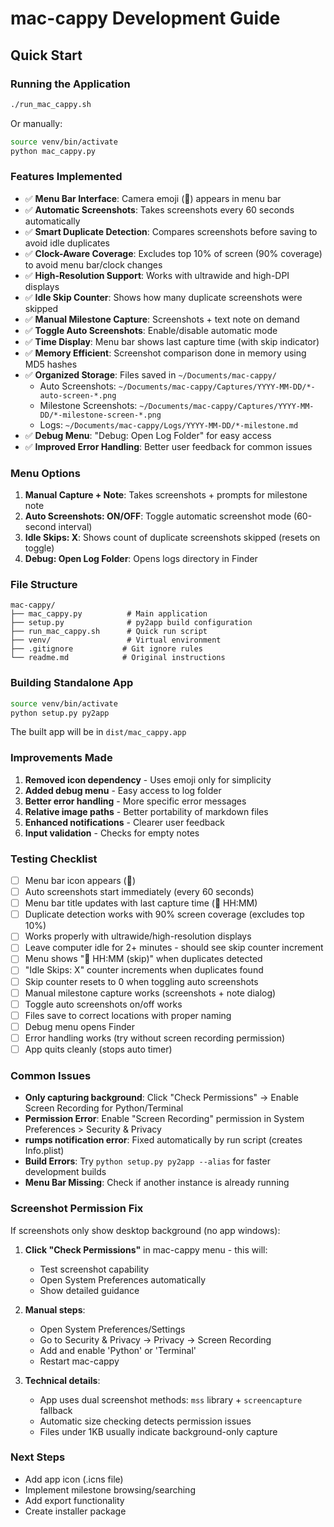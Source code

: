 # mac-cappy Development Guide

## Quick Start

### Running the Application
```bash
./run_mac_cappy.sh
```

Or manually:
```bash
source venv/bin/activate
python mac_cappy.py
```

### Features Implemented
- ✅ **Menu Bar Interface**: Camera emoji (📸) appears in menu bar
- ✅ **Automatic Screenshots**: Takes screenshots every 60 seconds automatically
- ✅ **Smart Duplicate Detection**: Compares screenshots before saving to avoid idle duplicates
- ✅ **Clock-Aware Coverage**: Excludes top 10% of screen (90% coverage) to avoid menu bar/clock changes  
- ✅ **High-Resolution Support**: Works with ultrawide and high-DPI displays
- ✅ **Idle Skip Counter**: Shows how many duplicate screenshots were skipped
- ✅ **Manual Milestone Capture**: Screenshots + text note on demand
- ✅ **Toggle Auto Screenshots**: Enable/disable automatic mode
- ✅ **Time Display**: Menu bar shows last capture time (with skip indicator)
- ✅ **Memory Efficient**: Screenshot comparison done in memory using MD5 hashes
- ✅ **Organized Storage**: Files saved in `~/Documents/mac-cappy/`
  - Auto Screenshots: `~/Documents/mac-cappy/Captures/YYYY-MM-DD/*-auto-screen-*.png`
  - Milestone Screenshots: `~/Documents/mac-cappy/Captures/YYYY-MM-DD/*-milestone-screen-*.png`
  - Logs: `~/Documents/mac-cappy/Logs/YYYY-MM-DD/*-milestone.md`
- ✅ **Debug Menu**: "Debug: Open Log Folder" for easy access
- ✅ **Improved Error Handling**: Better user feedback for common issues

### Menu Options
1. **Manual Capture + Note**: Takes screenshots + prompts for milestone note
2. **Auto Screenshots: ON/OFF**: Toggle automatic screenshot mode (60-second interval)
3. **Idle Skips: X**: Shows count of duplicate screenshots skipped (resets on toggle)
4. **Debug: Open Log Folder**: Opens logs directory in Finder

### File Structure
```
mac-cappy/
├── mac_cappy.py          # Main application
├── setup.py              # py2app build configuration
├── run_mac_cappy.sh      # Quick run script
├── venv/                 # Virtual environment
├── .gitignore           # Git ignore rules
└── readme.md            # Original instructions
```

### Building Standalone App
```bash
source venv/bin/activate
python setup.py py2app
```

The built app will be in `dist/mac_cappy.app`

### Improvements Made
1. **Removed icon dependency** - Uses emoji only for simplicity
2. **Added debug menu** - Easy access to log folder
3. **Better error handling** - More specific error messages
4. **Relative image paths** - Better portability of markdown files
5. **Enhanced notifications** - Clearer user feedback
6. **Input validation** - Checks for empty notes

### Testing Checklist
- [ ] Menu bar icon appears (📸)
- [ ] Auto screenshots start immediately (every 60 seconds)
- [ ] Menu bar title updates with last capture time (📸 HH:MM)
- [ ] Duplicate detection works with 90% screen coverage (excludes top 10%)
- [ ] Works properly with ultrawide/high-resolution displays
- [ ] Leave computer idle for 2+ minutes - should see skip counter increment
- [ ] Menu shows "📸 HH:MM (skip)" when duplicates detected
- [ ] "Idle Skips: X" counter increments when duplicates found
- [ ] Skip counter resets to 0 when toggling auto screenshots
- [ ] Manual milestone capture works (screenshots + note dialog)
- [ ] Toggle auto screenshots on/off works
- [ ] Files save to correct locations with proper naming
- [ ] Debug menu opens Finder
- [ ] Error handling works (try without screen recording permission)
- [ ] App quits cleanly (stops auto timer)

### Common Issues
- **Only capturing background**: Click "Check Permissions" → Enable Screen Recording for Python/Terminal
- **Permission Error**: Enable "Screen Recording" permission in System Preferences > Security & Privacy
- **rumps notification error**: Fixed automatically by run script (creates Info.plist)
- **Build Errors**: Try `python setup.py py2app --alias` for faster development builds
- **Menu Bar Missing**: Check if another instance is already running

### Screenshot Permission Fix
If screenshots only show desktop background (no app windows):

1. **Click "Check Permissions"** in mac-cappy menu - this will:
   - Test screenshot capability
   - Open System Preferences automatically
   - Show detailed guidance

2. **Manual steps**:
   - Open System Preferences/Settings
   - Go to Security & Privacy → Privacy → Screen Recording  
   - Add and enable 'Python' or 'Terminal'
   - Restart mac-cappy

3. **Technical details**:
   - App uses dual screenshot methods: `mss` library + `screencapture` fallback
   - Automatic size checking detects permission issues
   - Files under 1KB usually indicate background-only capture

### Next Steps
- Add app icon (.icns file)
- Implement milestone browsing/searching
- Add export functionality
- Create installer package